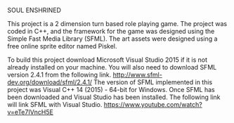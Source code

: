SOUL ENSHRINED

This project is a 2 dimension turn based role playing game. The project was coded in C++, and the framework for the game was designed using the Simple Fast Media Library (SFML). The art assets were designed using a free online sprite editor named Piskel.

To build this project download Microsoft Visual Studio 2015 if it is not already installed on your machine. You will also need to download SFML version 2.4.1 from the following link.
http://www.sfml-dev.org/download/sfml/2.4.1/
The version of SFML implemented in this project was Visual C++ 14 (2015) - 64-bit for Windows.
Once SFML has been downloaded and Visual Studio has been installed. The following link will link SFML with Visual Studio.
https://www.youtube.com/watch?v=eTe7IVncH5E


